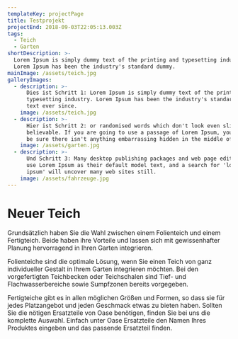 ```yaml
---
templateKey: projectPage
title: Testprojekt
projectEnd: 2018-09-03T22:05:13.003Z
tags:
  - Teich
  - Garten
shortDescription: >-
  Lorem Ipsum is simply dummy text of the printing and typesetting industry.
  Lorem Ipsum has been the industry's standard dummy.
mainImage: /assets/teich.jpg
galleryImages:
  - description: >-
      Dies ist Schritt 1: Lorem Ipsum is simply dummy text of the printing and
      typesetting industry. Lorem Ipsum has been the industry's standard dummy
      text ever since.
    image: /assets/teich.jpg
  - description: >-
      Hier ist Schritt 2: or randomised words which don't look even slightly
      believable. If you are going to use a passage of Lorem Ipsum, you need to
      be sure there isn't anything embarrassing hidden in the middle of text.
    image: /assets/garten.jpg
  - description: >-
      Und Schritt 3: Many desktop publishing packages and web page editors now
      use Lorem Ipsum as their default model text, and a search for 'lorem
      ipsum' will uncover many web sites still.
    image: /assets/fahrzeuge.jpg
---
```


# Neuer Teich

Grundsätzlich haben Sie die Wahl zwischen einem Folienteich und einem Fertigteich. Beide haben ihre Vorteile und lassen sich mit gewissenhafter Planung hervorragend in Ihren Garten integrieren.

Folienteiche sind die optimale Lösung, wenn Sie einen Teich von ganz individueller Gestalt in Ihrem Garten integrieren möchten. Bei den vorgefertigten Teichbecken oder Teichschalen sind Tief- und Flachwasserbereiche sowie Sumpfzonen bereits vorgegeben.

Fertigteiche gibt es in allen möglichen Größen und Formen, so dass sie für jedes Platzangebot und jeden Geschmack etwas zu bieten haben. Sollten Sie die nötigen Ersatzteile von Oase benötigen, finden Sie bei uns die komplette Auswahl. Einfach unter Oase Ersatzteile den Namen Ihres Produktes eingeben und das passende Ersatzteil finden.
